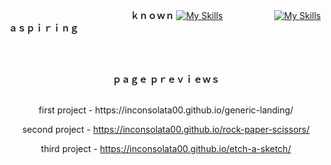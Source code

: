 

⠀⠀⠀⠀⠀⠀⠀⠀⠀⠀⠀⠀⠀⠀⠀⠀⠀⠀⠀<strong>ｋｎｏｗｎ </strong>[![My Skills](https://skillicons.dev/icons?i=js,html,css)](https://skillicons.dev)⠀⠀⠀⠀⠀⠀⠀⠀[![My Skills](https://skillicons.dev/icons?i=nodejs,threejs,electron,react)](https://skillicons.dev)<strong>ａｓｐｉｒｉｎｇ</strong>

<br><br>
          
<p align="center"><strong>ｐａｇｅ ｐｒｅｖｉｅｗｓ</strong></p>


<br>
<div align="center">
first project - https://inconsolata00.github.io/generic-landing/

second project - https://inconsolata00.github.io/rock-paper-scissors/

third project - https://inconsolata00.github.io/etch-a-sketch/
</div>

